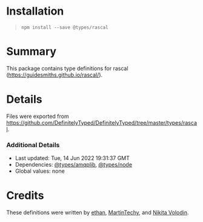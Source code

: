 # Installation
> `npm install --save @types/rascal`

# Summary
This package contains type definitions for rascal (https://guidesmiths.github.io/rascal/).

# Details
Files were exported from https://github.com/DefinitelyTyped/DefinitelyTyped/tree/master/types/rascal.

### Additional Details
 * Last updated: Tue, 14 Jun 2022 19:31:37 GMT
 * Dependencies: [@types/amqplib](https://npmjs.com/package/@types/amqplib), [@types/node](https://npmjs.com/package/@types/node)
 * Global values: none

# Credits
These definitions were written by [ethan](https://github.com/zijin-m), [MartinTechy](https://github.com/MartinTechy), and [Nikita Volodin](https://github.com/qlonik).
